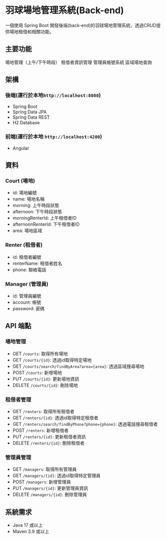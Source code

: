 # 羽球場地管理系統(Back-end)
一個使用 Spring Boot 開發後端(back-end)的羽球場地管理系統，透過CRUD提供場地租借和相關功能。

## 主要功能

場地管理（上午/下午時段）
租借者資訊管理
管理員帳號系統
區域場地查詢

## 架構

### 後端(運行於本地`http://localhost:8080`)
- Spring Boot
- Spring Data JPA
- Spring Data REST
- H2 Database

### 前端(運行於本地 `http://localhost:4200`)
- Angular 

## 資料

### Court (場地)
- id: 場地編號
- name: 場地名稱
- morning: 上午時段狀態
- afternoon: 下午時段狀態
- morningRenterId: 上午租借者ID
- afternoonRenterId: 下午租借者ID
- area: 場地區域

### Renter (租借者)
- id: 租借者編號
- renterName: 租借者姓名
- phone: 聯絡電話

### Manager (管理員)
- id: 管理員編號
- account: 帳號
- password: 密碼


## API 端點

### 場地管理
- GET `/courts`: 取得所有場地
- GET `/courts/{id}`: 透過id取得特定場地
- GET `/courts/search/findByArea?area={area}`: 透過區域搜尋場地
- POST `/courts`: 新增場地
- PUT `/courts/{id}`: 更新場地資訊
- DELETE `/courts/{id}`: 刪除場地

### 租借者管理
- GET `/renters`: 取得所有租借者
- GET `/renters/{id}`: 透過id取得特定租借者
- GET `/renters/search/findByPhone?phone={phone}`: 透過電話搜尋租借者
- POST `/renters`: 新增租借者
- PUT `/renters/{id}`: 更新租借者資訊
- DELETE `/renters/{id}`: 刪除租借者

### 管理員管理
- GET `/managers`: 取得所有管理員
- GET `/managers/{id}`: 透過id取得特定管理員
- POST `/managers`: 新增管理員
- PUT `/managers/{id}`: 更新管理員資訊
- DELETE `/managers/{id}`: 刪除管理員
  
## 系統需求
- Java 17 或以上
- Maven 3.9 或以上
